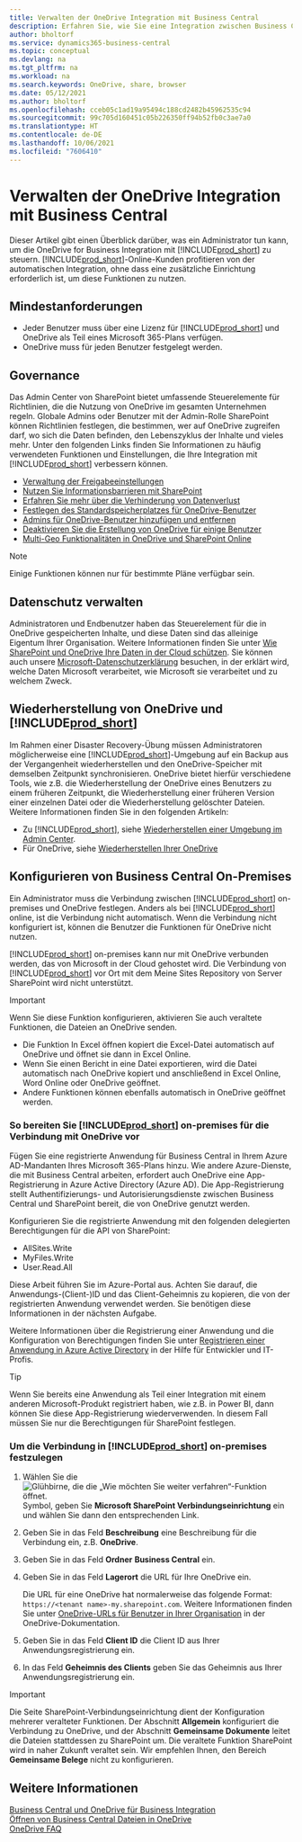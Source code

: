 ```yaml
---
title: Verwalten der OneDrive Integration mit Business Central
description: Erfahren Sie, wie Sie eine Integration zwischen Business Central und OneDrive for Business verwalten können.
author: bholtorf
ms.service: dynamics365-business-central
ms.topic: conceptual
ms.devlang: na
ms.tgt_pltfrm: na
ms.workload: na
ms.search.keywords: OneDrive, share, browser
ms.date: 05/12/2021
ms.author: bholtorf
ms.openlocfilehash: cceb05c1ad19a95494c188cd2482b45962535c94
ms.sourcegitcommit: 99c705d160451c05b226350ff94b52fb0c3ae7a0
ms.translationtype: HT
ms.contentlocale: de-DE
ms.lasthandoff: 10/06/2021
ms.locfileid: "7606410"
---
```

# <a name="managing-onedrive-integration-with-business-central"></a>Verwalten der OneDrive Integration mit Business Central 
Dieser Artikel gibt einen Überblick darüber, was ein Administrator tun kann, um die OneDrive for Business Integration mit [!INCLUDE[prod_short](includes/prod_short.md)] zu steuern. [!INCLUDE[prod_short](includes/prod_short.md)]-Online-Kunden profitieren von der automatischen Integration, ohne dass eine zusätzliche Einrichtung erforderlich ist, um diese Funktionen zu nutzen. 

## <a name="minimum-requirements"></a>Mindestanforderungen

* Jeder Benutzer muss über eine Lizenz für [!INCLUDE[prod_short](includes/prod_short.md)] und OneDrive als Teil eines Microsoft 365-Plans verfügen.
* OneDrive muss für jeden Benutzer festgelegt werden.

## <a name="governance"></a>Governance
Das Admin Center von SharePoint bietet umfassende Steuerelemente für Richtlinien, die die Nutzung von OneDrive im gesamten Unternehmen regeln. Globale Admins oder Benutzer mit der Admin-Rolle SharePoint können Richtlinien festlegen, die bestimmen, wer auf OneDrive zugreifen darf, wo sich die Daten befinden, den Lebenszyklus der Inhalte und vieles mehr. Unter den folgenden Links finden Sie Informationen zu häufig verwendeten Funktionen und Einstellungen, die Ihre Integration mit [!INCLUDE[prod_short](includes/prod_short.md)] verbessern können. 

* [Verwaltung der Freigabeeinstellungen](/sharepoint/turn-external-sharing-on-or-off)
* [Nutzen Sie Informationsbarrieren mit SharePoint](/sharepoint/information-barriers)
* [Erfahren Sie mehr über die Verhinderung von Datenverlust](/microsoft-365/compliance/dlp-learn-about-dlp)
* [Festlegen des Standardspeicherplatzes für OneDrive-Benutzer](/onedrive/set-default-storage-space)
* [Admins für OneDrive-Benutzer hinzufügen und entfernen](/sharepoint/manage-user-profiles#add-and-remove-admins-for-a-users-onedrive)
* [Deaktivieren Sie die Erstellung von OneDrive für einige Benutzer](/sharepoint/manage-user-profiles#disable-onedrive-creation-for-some-users)
* [Multi-Geo Funktionalitäten in OneDrive und SharePoint Online](/microsoft-365/enterprise/multi-geo-capabilities-in-onedrive-and-sharepoint-online-in-microsoft-365)

> [!NOTE]
> Einige Funktionen können nur für bestimmte Pläne verfügbar sein.

## <a name="managing-privacy"></a>Datenschutz verwalten
Administratoren und Endbenutzer haben das Steuerelement für die in OneDrive gespeicherten Inhalte, und diese Daten sind das alleinige Eigentum Ihrer Organisation. Weitere Informationen finden Sie unter [Wie SharePoint und OneDrive Ihre Daten in der Cloud schützen](/sharepoint/safeguarding-your-data). Sie können auch unsere [Microsoft-Datenschutzerklärung](https://privacy.microsoft.com/en-us/privacystatement) besuchen, in der erklärt wird, welche Daten Microsoft verarbeitet, wie Microsoft sie verarbeitet und zu welchem Zweck.

## <a name="restoring-onedrive-and-prod_short"></a>Wiederherstellung von OneDrive und [!INCLUDE[prod_short](includes/prod_short.md)]
Im Rahmen einer Disaster Recovery-Übung müssen Administratoren möglicherweise eine [!INCLUDE[prod_short](includes/prod_short.md)]-Umgebung auf ein Backup aus der Vergangenheit wiederherstellen und den OneDrive-Speicher mit demselben Zeitpunkt synchronisieren. OneDrive bietet hierfür verschiedene Tools, wie z.B. die Wiederherstellung der OneDrive eines Benutzers zu einem früheren Zeitpunkt, die Wiederherstellung einer früheren Version einer einzelnen Datei oder die Wiederherstellung gelöschter Dateien. Weitere Informationen finden Sie in den folgenden Artikeln:

* Zu [!INCLUDE[prod_short](includes/prod_short.md)], siehe [Wiederherstellen einer Umgebung im Admin Center](/dynamics365/business-central/dev-itpro/administration/tenant-admin-center-backup-restore).
* Für OneDrive, siehe [Wiederherstellen Ihrer OneDrive](https://support.microsoft.com/en-us/office/restore-your-onedrive-fa231298-759d-41cf-bcd0-25ac53eb8a15?ui=en-us&rs=en-us&ad=us)

## <a name="configuring-business-central-on-premises"></a>Konfigurieren von Business Central On-Premises

Ein Administrator muss die Verbindung zwischen [!INCLUDE[prod_short](includes/prod_short.md)] on-premises und OneDrive festlegen. Anders als bei [!INCLUDE[prod_short](includes/prod_short.md)] online, ist die Verbindung nicht automatisch. Wenn die Verbindung nicht konfiguriert ist, können die Benutzer die Funktionen für OneDrive nicht nutzen. 

[!INCLUDE[prod_short](includes/prod_short.md)] on-premises kann nur mit OneDrive verbunden werden, das von Microsoft in der Cloud gehostet wird. Die Verbindung von [!INCLUDE[prod_short](includes/prod_short.md)] vor Ort mit dem Meine Sites Repository von Server SharePoint wird nicht unterstützt.

> [!IMPORTANT]
> Wenn Sie diese Funktion konfigurieren, aktivieren Sie auch veraltete Funktionen, die Dateien an OneDrive senden.  
>
>* Die Funktion In Excel öffnen kopiert die Excel-Datei automatisch auf OneDrive und öffnet sie dann in Excel Online. 
>* Wenn Sie einen Bericht in eine Datei exportieren, wird die Datei automatisch nach OneDrive kopiert und anschließend in Excel Online, Word Online oder OneDrive geöffnet. 
>* Andere Funktionen können ebenfalls automatisch in OneDrive geöffnet werden.

### <a name="to-prepare-prod_short-on-premises-for-connecting-to-onedrive"></a>So bereiten Sie [!INCLUDE[prod_short](includes/prod_short.md)] on-premises für die Verbindung mit OneDrive vor

<!-- 
1. For the best experience Configure Azure Active Directory (AD) authentication.

   For more information, see [Authenticating Business Central Users with Azure Active Directory](/dynamics365/business-central/dev-itpro/administration/authenticating-users-with-azure-active-directory)-->

Fügen Sie eine registrierte Anwendung für Business Central in Ihrem Azure AD-Mandanten Ihres Microsoft 365-Plans hinzu. Wie andere Azure-Dienste, die mit Business Central arbeiten, erfordert auch OneDrive eine App-Registrierung in Azure Active Directory (Azure AD). Die App-Registrierung stellt Authentifizierungs- und Autorisierungsdienste zwischen Business Central und SharePoint bereit, die von OneDrive genutzt werden.

Konfigurieren Sie die registrierte Anwendung mit den folgenden delegierten Berechtigungen für die API von SharePoint:

- AllSites.Write
- MyFiles.Write
- User.Read.All 

Diese Arbeit führen Sie im Azure-Portal aus. Achten Sie darauf, die Anwendungs-(Client-)ID und das Client-Geheimnis zu kopieren, die von der registrierten Anwendung verwendet werden. Sie benötigen diese Informationen in der nächsten Aufgabe.

Weitere Informationen über die Registrierung einer Anwendung und die Konfiguration von Berechtigungen finden Sie unter [Registrieren einer Anwendung in Azure Active Directory](/dynamics365/business-central/dev-itpro/administration/register-app-azure#register-an-application-in-azure-active-directory) in der Hilfe für Entwickler und IT-Profis.

> [!TIP]
> Wenn Sie bereits eine Anwendung als Teil einer Integration mit einem anderen Microsoft-Produkt registriert haben, wie z.B. in Power BI, dann können Sie diese App-Registrierung wiederverwenden. In diesem Fall müssen Sie nur die Berechtigungen für SharePoint festlegen.

### <a name="to-set-up-the-connection-in-prod_short-on-premises"></a>Um die Verbindung in [!INCLUDE[prod_short](includes/prod_short.md)] on-premises festzulegen

<!--
> [!NOTE]
> This requires the following types of authentication credentials:
>
> * Windows
> * NavUserPassword
> * Azure Active Directory
-->
1. Wählen Sie die ![Glühbirne, die die „Wie möchten Sie weiter verfahren“-Funktion öffnet.](media/ui-search/search_small.png "Sagen Sie mir, was Sie tun möchten") Symbol, geben Sie **Microsoft SharePoint Verbindungseinrichtung** ein und wählen Sie dann den entsprechenden Link.
2. Geben Sie in das Feld **Beschreibung** eine Beschreibung für die Verbindung ein, z.B. **OneDrive**.
3. Geben Sie in das Feld **Ordner** **Business Central** ein.
4. Geben Sie in das Feld **Lagerort** die URL für Ihre OneDrive ein.

    Die URL für eine OneDrive hat normalerweise das folgende Format: `https://<tenant name>-my.sharepoint.com`. Weitere Informationen finden Sie unter [OneDrive-URLs für Benutzer in Ihrer Organisation](/onedrive/list-onedrive-urls) in der OneDrive-Dokumentation.
5. Geben Sie in das Feld **Client ID** die Client ID aus Ihrer Anwendungsregistrierung ein.
6. In das Feld **Geheimnis des Clients** geben Sie das Geheimnis aus Ihrer Anwendungsregistrierung ein. 
   <!-- 
   For information about how to find the URLs, see the following:
   * [How to find your SharePoint server URL]
   * [How to find your OneDrive URL]-->

> [!IMPORTANT]
> Die Seite SharePoint-Verbindungseinrichtung dient der Konfiguration mehrerer veralteter Funktionen. Der Abschnitt **Allgemein** konfiguriert die Verbindung zu OneDrive, und der Abschnitt **Gemeinsame Dokumente** leitet die Dateien stattdessen zu SharePoint um. Die veraltete Funktion SharePoint wird in naher Zukunft veraltet sein. Wir empfehlen Ihnen, den Bereich **Gemeinsame Belege** nicht zu konfigurieren.

## <a name="see-also"></a>Weitere Informationen
[Business Central und OneDrive für Business Integration](across-onedrive-overview.md)  
[Öffnen von Business Central Dateien in OneDrive](across-share-onedrive.md)  
[OneDrive FAQ](admin-onedrive-faq.md)

